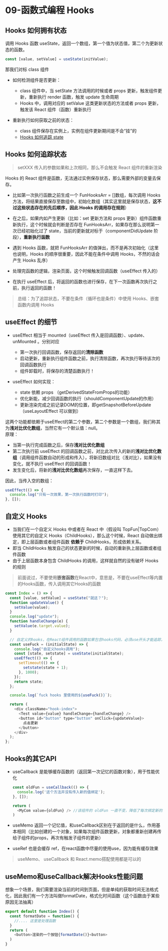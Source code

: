# 09-函数式编程 Hooks

## Hooks 如何拥有状态

调用 Hooks 函数 useState，返回一个数组，第一个值为状态值，第二个为更新状态的函数。

```javascript
const [value, setValue] = useState(initValue);
```

那我们对标 class 组件

- 如何检测组件是否更新：

  - class 组件中，当 setState 方法调用的时候或者 props 更新，触发组件更新，重新执行 render 函数，触发 update 生命周期
  - Hooks 中，调用对应的 setValue 这类更新状态的方法或者 props 更新，触发该 React 组件（函数）重新执行

- 重新执行如何获取之前的状态：
  - class 组件保存在实例上，实例在组件更新期间是不会“挂”的
  - [Hooks 如何追踪 state](https://react.docschina.org/docs/hooks-rules.html#explanation)

## Hooks 如何追踪状态

> setXXX 传入的参数如果和上次相同，那么不会触发 React 组件的重新渲染

Hooks 的 React 组件是函数，无法通过实例保存状态，那么需要外部的变量去保存。

- 比如第一次执行函数之前生成一个 FunHooksArr = []数组，每次调用 Hooks 方法，将结果直接保存至数组中，初始化数组（其实这里就是保存状态，**这不过这些状态存在的先后顺序，因此 Hooks 的调用存在规则**）
- 在之后，如果内如产生更新（比如：set 更新方法和 props 更新）组件函数重新执行，这个时候就会判断是否存在 FunHooksArr，如果存在那么说明第一次已经初始化过了 state，当前的更新就对标于（componentDidUpdate 阶段），**重新执行函数**
- 遇到 Hooks 函数，就把 FunHooksArr 的值弹出，而不是再次初始化（这里也说明，Hooks 的顺序很重要，因此不能在条件中调用 Hooks，不然的话会产生 Hooks 乱序）

- 处理完函数的逻辑，渲染页面，这个时候触发回调函数（useEffect 传入的）

- 在执行 useEffect 后，将返回的函数也进行保存，在下一次函数再次执行之前，执行返回的函数！

> 总结：为了追踪状态，不要在条件（循环也是条件）中使用 Hooks、嵌套函数内调用 Hooks

## useEffect 的细节

- useEffect 相当于 mounted（useEffect 传入是回调函数）、update、unMounted 。分别对应

  - 第一次执行回调函数，保存返回的**清除函数**
  - 启动更新，重新执行组件函数之前，执行清除函数，再次执行等待该次的回调函数执行
  - 组件卸载时，将保存的清楚函数执行！

- useEffect 如何实现：
  - state 依赖 props （getDerivedStateFromProps的功能）
  - 优化新能，减少回调函数的执行（shouldComponentUpdate的作用）
  - 更新渲染完成之前记录DOM的位置，即getSnapshotBeforeUpdate （useLayoutEffect 可以做到）
    
这两个功能都依赖于useEffect的第二个参数，第二个参数是一个数组，我们称其为**浅对比优化数组**，当然它有一个默认值：null。   
原理：

- 当第一执行完成函数之后，保存**浅对比优化数组**
- 第二次执行前 useEffect 的回调函数之前，对比此次传入的新的**浅对比优化数组**（调用组件函数自动的形成和传入），将新旧数组对比（浅对比），如果没有变化，就不执行 useEffect 的回调函数！
- 发生变化后，将新的**浅对比优化数组**再次保存，一直这样下去。

因此，当传入空的数组：

```javascript
useEffect(() => {
  console.log("只有一次效果，第一次执行函数时打印");
}, []);
```

## 自定义 Hooks

- 当我们在一个自定义 Hooks 中或者在 React 中（假设叫 TopFun|TopCom）使用其它的自定义 Hooks（ChildHooks），那么这个时候，React 自动做出绑定，即上层函数或者组件函数 **依赖于** ChildHooks，形成依赖关系。
- 即当 ChildHooks 触发自己的状态更新的时候，自动的重新执上层函数或者组件函数
- 由于上层函数本身包含 ChildHooks 的调用，这样就自然的没有破坏 Hooks 的规则

> 前面说过，不要使用**嵌套函数**在React中，意思是，不要在useEffect等内置的Hooks函数，传入调用其它Hooks的函数

```javascript
const Index = () => {
  const [value, setValue] = useState("就这？");
  function updateValue() {
    setValue(value);
  }
  console.log("update");
  function handleChange(e) {
    setValue(e.target.value);
  }

  // 自定义的hooks，在React组件调用的函数如果包含hooks代码，必须use开头才能追踪，并建立依赖关系
  const useFuck = (initialState) => {
    console.log("自定义hooks调用");
    const [state, setstate] = useState(initialState);
    useEffect(() => {
      setTimeout(() => {
        setstate(state + 1);
      }, 1000);
    });
    return state;
  };

  console.log(`fuck hooks 里使用的${useFuck()}`);

  return (
    <div className="hook-index">
      <Test value={value} handleChange={handleChange} />
      <button id="button" type="button" onClick={updateValue}>
        点击更新
      </button>
    </div>
  );
};
```

## Hooks的其它API

- useCallback 是能够缓存函数的（返回第一次记忆的函数对象），用于性能优化

    ```javascript
    const oldFun = useCallback(() => {
      console.log('这个方法并没有传入新的值绑定');
    }, []);

    return (
      <MyCom value={oldFun} /> //该组件的 oldFun 一直不变，降低了每次绑定新的回调函数的开销
    )
    ```
- useMemo 返回一个记忆值，和useCallback区别在于返回的是什么，作用基本相同（比如创建的一个对象，如果每次组件函数更新，对象都重新创建再传给子组件的props，再次有触发子组件的更新）

- useRef 也是会缓存 ref，在react函数中尽量的使用use，因为能有缓存效果

> useMemo、 useCallback 和 React.memo搭配使用都是可以的


## useMemo和useCallback解决Hooks性能问题
想象一个场景，我们需要渲染当前的时间到页面，但是单纯的获取时间无法格式化，因此我们有一个方法叫做formatDate，格式化时间函数（这个函数由于某些原因无法抽离）
```javascript
export default function Index() {
  const formatDate = function() {
    //.... 这里是处理函数
  }
  return (
    <button>渲染的一个按钮{formatDate()}<button>
  )
}
```